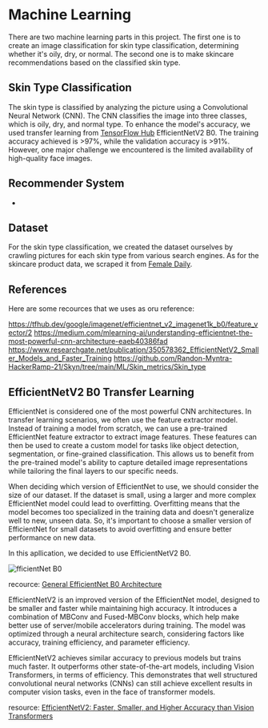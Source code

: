 # Machine Learning

There are two machine learning parts in this project. The first one is to create an image classification for skin type classification, determining whether it's oily, dry, or normal. The second one is to make skincare recommendations based on the classified skin type. 

## Skin Type Classification

The skin type is classified by analyzing the picture using a Convolutional Neural Network (CNN). The CNN classifies the image into three classes, which is oily, dry, and normal type. To enhance the model's accuracy, we used transfer learning from [TensorFlow Hub](https://www.tensorflow.org/hub) EfficientNetV2 B0. The training accuracy achieved is >97%, while the validation accuracy is >91%. However, one major challenge we encountered is the limited availability of high-quality face images.

## Recommender System

-

## Dataset

For the skin type classification, we created the dataset ourselves by crawling pictures for each skin type from various search engines. As for the skincare product data, we scraped it from [Female Daily](https://femaledaily.com/).

## References

Here are some recources that we uses as oru reference:

https://tfhub.dev/google/imagenet/efficientnet_v2_imagenet1k_b0/feature_vector/2
https://medium.com/mlearning-ai/understanding-efficientnet-the-most-powerful-cnn-architecture-eaeb40386fad
https://www.researchgate.net/publication/350578362_EfficientNetV2_Smaller_Models_and_Faster_Training
https://github.com/Randon-Myntra-HackerRamp-21/Skyn/tree/main/ML/Skin_metrics/Skin_type


## EfficientNetV2 B0 Transfer Learning

EfficientNet is considered one of the most powerful CNN architectures. In transfer learning scenarios, we often use the feature extractor model. Instead of training a model from scratch, we can use a pre-trained EfficientNet feature extractor to extract image features. These features can then be used to create a custom model for tasks like object detection, segmentation, or fine-grained classification. This allows us to benefit from the pre-trained model's ability to capture detailed image representations while tailoring the final layers to our specific needs.

When deciding which version of EfficientNet to use, we should consider the size of our dataset. If the dataset is small, using a larger and more complex EfficientNet model could lead to overfitting. Overfitting means that the model becomes too specialized in the training data and doesn't generalize well to new, unseen data. So, it's important to choose a smaller version of EfficientNet for small datasets to avoid overfitting and ensure better performance on new data.

In this apllication, we decided to use EfficientNetV2 B0.

![fficientNet B0](https://www.researchgate.net/publication/348470984/figure/fig2/AS:979961129209859@1610652348348/The-EffecientNet-B0-general-architecture.png)

recource: [General EfficientNet B0 Architecture](http://dx.doi.org/10.1109/ACCESS.2021.3051085)

EfficientNetV2 is an improved version of the EfficientNet model, designed to be smaller and faster while maintaining high accuracy. It introduces a combination of MBConv and Fused-MBConv blocks, which help make better use of server/mobile accelerators during training. The model was optimized through a neural architecture search, considering factors like accuracy, training efficiency, and parameter efficiency.

EfficientNetV2 achieves similar accuracy to previous models but trains much faster. It outperforms other state-of-the-art models, including Vision Transformers, in terms of efficiency. This demonstrates that well structured convolutional neural networks (CNNs) can still achieve excellent results in computer vision tasks, even in the face of transformer models.

resource: [EfficientNetV2: Faster, Smaller, and Higher Accuracy than Vision Transformers](https://towardsdatascience.com/efficientnetv2-faster-smaller-and-higher-accuracy-than-vision-transformers-98e23587bf04)






